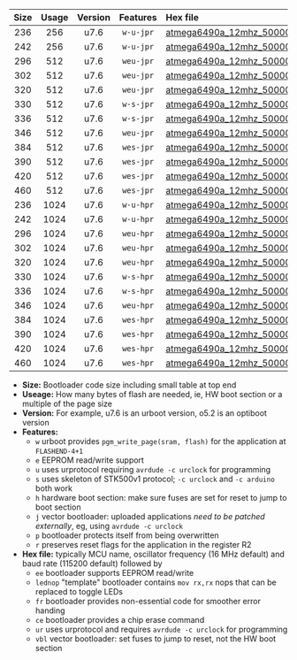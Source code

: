 |Size|Usage|Version|Features|Hex file|
|:-:|:-:|:-:|:-:|:--|
|236|256|u7.6|`w-u-jpr`|[atmega6490a_12mhz_500000bps_ur_vbl.hex](https://raw.githubusercontent.com/stefanrueger/urboot/main/atmega6490a_12mhz_500000bps_ur_vbl.hex)|
|242|256|u7.6|`w-u-jpr`|[atmega6490a_12mhz_500000bps_lednop_ur_vbl.hex](https://raw.githubusercontent.com/stefanrueger/urboot/main/atmega6490a_12mhz_500000bps_lednop_ur_vbl.hex)|
|296|512|u7.6|`weu-jpr`|[atmega6490a_12mhz_500000bps_ee_ur_vbl.hex](https://raw.githubusercontent.com/stefanrueger/urboot/main/atmega6490a_12mhz_500000bps_ee_ur_vbl.hex)|
|302|512|u7.6|`weu-jpr`|[atmega6490a_12mhz_500000bps_ee_lednop_ur_vbl.hex](https://raw.githubusercontent.com/stefanrueger/urboot/main/atmega6490a_12mhz_500000bps_ee_lednop_ur_vbl.hex)|
|320|512|u7.6|`weu-jpr`|[atmega6490a_12mhz_500000bps_ee_lednop_fr_ur_vbl.hex](https://raw.githubusercontent.com/stefanrueger/urboot/main/atmega6490a_12mhz_500000bps_ee_lednop_fr_ur_vbl.hex)|
|330|512|u7.6|`w-s-jpr`|[atmega6490a_12mhz_500000bps_vbl.hex](https://raw.githubusercontent.com/stefanrueger/urboot/main/atmega6490a_12mhz_500000bps_vbl.hex)|
|336|512|u7.6|`w-s-jpr`|[atmega6490a_12mhz_500000bps_lednop_vbl.hex](https://raw.githubusercontent.com/stefanrueger/urboot/main/atmega6490a_12mhz_500000bps_lednop_vbl.hex)|
|346|512|u7.6|`weu-jpr`|[atmega6490a_12mhz_500000bps_ee_lednop_fr_ce_ur_vbl.hex](https://raw.githubusercontent.com/stefanrueger/urboot/main/atmega6490a_12mhz_500000bps_ee_lednop_fr_ce_ur_vbl.hex)|
|384|512|u7.6|`wes-jpr`|[atmega6490a_12mhz_500000bps_ee_vbl.hex](https://raw.githubusercontent.com/stefanrueger/urboot/main/atmega6490a_12mhz_500000bps_ee_vbl.hex)|
|390|512|u7.6|`wes-jpr`|[atmega6490a_12mhz_500000bps_ee_lednop_vbl.hex](https://raw.githubusercontent.com/stefanrueger/urboot/main/atmega6490a_12mhz_500000bps_ee_lednop_vbl.hex)|
|420|512|u7.6|`wes-jpr`|[atmega6490a_12mhz_500000bps_ee_lednop_fr_vbl.hex](https://raw.githubusercontent.com/stefanrueger/urboot/main/atmega6490a_12mhz_500000bps_ee_lednop_fr_vbl.hex)|
|460|512|u7.6|`wes-jpr`|[atmega6490a_12mhz_500000bps_ee_lednop_fr_ce_vbl.hex](https://raw.githubusercontent.com/stefanrueger/urboot/main/atmega6490a_12mhz_500000bps_ee_lednop_fr_ce_vbl.hex)|
|236|1024|u7.6|`w-u-hpr`|[atmega6490a_12mhz_500000bps_ur.hex](https://raw.githubusercontent.com/stefanrueger/urboot/main/atmega6490a_12mhz_500000bps_ur.hex)|
|242|1024|u7.6|`w-u-hpr`|[atmega6490a_12mhz_500000bps_lednop_ur.hex](https://raw.githubusercontent.com/stefanrueger/urboot/main/atmega6490a_12mhz_500000bps_lednop_ur.hex)|
|296|1024|u7.6|`weu-hpr`|[atmega6490a_12mhz_500000bps_ee_ur.hex](https://raw.githubusercontent.com/stefanrueger/urboot/main/atmega6490a_12mhz_500000bps_ee_ur.hex)|
|302|1024|u7.6|`weu-hpr`|[atmega6490a_12mhz_500000bps_ee_lednop_ur.hex](https://raw.githubusercontent.com/stefanrueger/urboot/main/atmega6490a_12mhz_500000bps_ee_lednop_ur.hex)|
|320|1024|u7.6|`weu-hpr`|[atmega6490a_12mhz_500000bps_ee_lednop_fr_ur.hex](https://raw.githubusercontent.com/stefanrueger/urboot/main/atmega6490a_12mhz_500000bps_ee_lednop_fr_ur.hex)|
|330|1024|u7.6|`w-s-hpr`|[atmega6490a_12mhz_500000bps.hex](https://raw.githubusercontent.com/stefanrueger/urboot/main/atmega6490a_12mhz_500000bps.hex)|
|336|1024|u7.6|`w-s-hpr`|[atmega6490a_12mhz_500000bps_lednop.hex](https://raw.githubusercontent.com/stefanrueger/urboot/main/atmega6490a_12mhz_500000bps_lednop.hex)|
|346|1024|u7.6|`weu-hpr`|[atmega6490a_12mhz_500000bps_ee_lednop_fr_ce_ur.hex](https://raw.githubusercontent.com/stefanrueger/urboot/main/atmega6490a_12mhz_500000bps_ee_lednop_fr_ce_ur.hex)|
|384|1024|u7.6|`wes-hpr`|[atmega6490a_12mhz_500000bps_ee.hex](https://raw.githubusercontent.com/stefanrueger/urboot/main/atmega6490a_12mhz_500000bps_ee.hex)|
|390|1024|u7.6|`wes-hpr`|[atmega6490a_12mhz_500000bps_ee_lednop.hex](https://raw.githubusercontent.com/stefanrueger/urboot/main/atmega6490a_12mhz_500000bps_ee_lednop.hex)|
|420|1024|u7.6|`wes-hpr`|[atmega6490a_12mhz_500000bps_ee_lednop_fr.hex](https://raw.githubusercontent.com/stefanrueger/urboot/main/atmega6490a_12mhz_500000bps_ee_lednop_fr.hex)|
|460|1024|u7.6|`wes-hpr`|[atmega6490a_12mhz_500000bps_ee_lednop_fr_ce.hex](https://raw.githubusercontent.com/stefanrueger/urboot/main/atmega6490a_12mhz_500000bps_ee_lednop_fr_ce.hex)|

- **Size:** Bootloader code size including small table at top end
- **Useage:** How many bytes of flash are needed, ie, HW boot section or a multiple of the page size
- **Version:** For example, u7.6 is an urboot version, o5.2 is an optiboot version
- **Features:**
  + `w` urboot provides `pgm_write_page(sram, flash)` for the application at `FLASHEND-4+1`
  + `e` EEPROM read/write support
  + `u` uses urprotocol requiring `avrdude -c urclock` for programming
  + `s` uses skeleton of STK500v1 protocol; `-c urclock` and `-c arduino` both work
  + `h` hardware boot section: make sure fuses are set for reset to jump to boot section
  + `j` vector bootloader: uploaded applications *need to be patched externally*, eg, using `avrdude -c urclock`
  + `p` bootloader protects itself from being overwritten
  + `r` preserves reset flags for the application in the register R2
- **Hex file:** typically MCU name, oscillator frequency (16 MHz default) and baud rate (115200 default) followed by
  + `ee` bootloader supports EEPROM read/write
  + `lednop` "template" bootloader contains `mov rx,rx` nops that can be replaced to toggle LEDs
  + `fr` bootloader provides non-essential code for smoother error handing
  + `ce` bootloader provides a chip erase command
  + `ur` uses urprotocol and requires `avrdude -c urclock` for programming
  + `vbl` vector bootloader: set fuses to jump to reset, not the HW boot section
